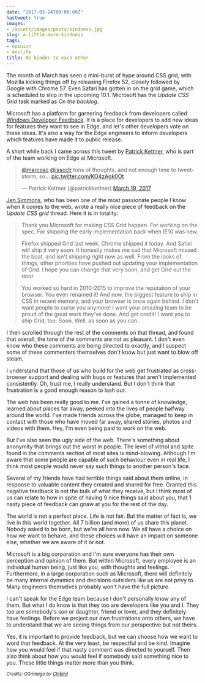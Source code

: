 ```yaml
---
date: "2017-03-24T00:00:00Z"
hastweet: true
images: 
- /assets/images/posts/kindness.jpg
slug: a-little-more-kindness
tags:
- opinion
- devlife
title: Be kinder to each other
---
```

The month of March has seen a mini-burst of hype around CSS grid, with Mozilla kicking things off by releasing Firefox 52, closely followed by Google with Chrome 57. Even Safari has gotten in on the grid game, which is scheduled to ship in the upcoming 10.1. Microsoft has the *Update CSS Grid* task marked as *On the backlog*.

Microsoft has a platform for garnering feedback from developers called [Windows Developer Feedback](https://web.archive.org/web/20190331214200/https://wpdev.uservoice.com/). It is a place for developers to add new ideas for features they want to see in Edge, and let's other developers vote on these ideas. It's also a way for the Edge engineers to inform developers which features have made it to public release.

A short while back I came across this tweet by [Patrick Kettner](https://twitter.com/patrickkettner), who is part of the team working on Edge at Microsoft.

<blockquote class="twitter-tweet" data-lang="en"><p lang="en" dir="ltr"><a href="https://twitter.com/marcosc">@marcosc</a> <a href="https://twitter.com/jsscclr">@jsscclr</a> tons of thoughts, and not enough time to tweetstorm, so... <a href="https://t.co/KO4zAgk0Ot">pic.twitter.com/KO4zAgk0Ot</a></p>&mdash; Patrick Kettner (@patrickkettner) <a href="https://twitter.com/patrickkettner/status/843264670429409281">March 19, 2017</a></blockquote>

[Jen Simmons](http://jensimmons.com/), who has been one of the most passionate people I know when it comes to the web, wrote a really nice piece of feedback on the *Update CSS grid* thread. Here it is in totality:

<blockquote>
  <p>Thank you Microsoft for making CSS Grid happen. For working on the spec. For shipping the early implementation back when IE10 was new.</p>
  <p>Firefox shipped Grid last week. Chrome shipped it today. And Safari will ship it very soon. It honestly makes me sad that Microsoft missed the boat, and isn't shipping right now as well. From the looks of things, other priorities have pushed out updating your implementation of Grid. I hope you can change that very soon, and get Grid out the door.</p>
  <p>You worked so hard in 2010-2015 to improve the reputation of your browser. You even renamed it! And now, the biggest feature to ship in CSS in recent memory, and your browser is once again behind. I don't want people to curse you anymore! I want your amazing team to be proud of the great work they've done. And get credit! I want you to ship Grid, too. Soon. Well, as soon as you can.</p>
</blockquote>

I then scrolled through the rest of the comments on that thread, and found that overall, the tone of the comments are not as pleasant. I don't even know who these comments are being directed to exactly, and I suspect some of these commenters themselves don't know but just want to blow off steam.

I understand that those of us who build for the web get frustrated as cross-browser support and dealing with bugs or features that aren't implemented consistently. Oh, trust me, I really understand. But I don't think that frustration is a good enough reason to lash out.

The web has been really good to me. I've gained a tonne of knowledge, learned about places far away, peeked into the lives of people halfway around the world. I've made friends across the globe, managed to keep in contact with those who have moved far away, shared stories, photos and videos with them. Hey, I'm even being paid to work on the web.

But I've also seen the ugly side of the web. There's something about anonymity that brings out the worst in people. The level of vitriol and spite found in the comments section of most sites is mind-blowing. Although I'm aware that some people are capable of such behaviour even in real life, I think most people would never say such things to another person's face.

Several of my friends have had terrible things said about them online, in response to valuable content they created and shared for free. Granted this negative feedback is not the bulk of what they receive, but I think most of us can relate to how in spite of having 9 nice things said about you, that 1 nasty piece of feedback can gnaw at you for the rest of the day.

The world is not a perfect place. Life is not fair. But the matter of fact is, we live in this world together. All 7 billion (and more) of us share this planet. Nobody asked to be born, but we're all here now. We all have a choice on how we want to behave, and these choices will have an impact on someone else, whether we are aware of it or not.

Microsoft is a big corporation and I'm sure everyone has their own perception and opinion of them. But within Microsoft, every employee is an individual human being, just like you, with thoughts and feelings. Furthermore, in a large corporation such as Microsoft, there will definitely be many internal dynamics and decisions outsiders like us are not privy to. Many engineers themselves probably won't have the full picture.

I can't speak for the Edge team because I don't personally know any of them. But what I do know is that they too are developers like you and I. They too are somebody's son or daughter, friend or lover, and they definitely have feelings. Before we project our own frustrations onto others, we have to understand that we are seeing things from our perspective but not theirs.

Yes, it is important to provide feedback, but we can choose how we want to word that feedback. At the very least, be respectful and be kind. Imagine how you would feel if that nasty comment was directed to yourself. Then also think about how you would feel if somebody said something nice to you. These little things matter more than you think.

<em><small>Credits: OG:image by <a href="http://chibird.com/post/115989272724/i-try-to-live-by-this-as-much-as-possible-u-i">Chibird</a></small></em>
